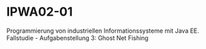 # IPWA02-01
Programmierung von industriellen Informationssysteme mit Java EE. Fallstudie - Aufgabenstellung 3: Ghost Net Fishing
